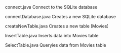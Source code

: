 connect.java Connect to the SQLite database 

connectDatabase.java Creates a new SQLite database

createNewTable.java Creates a new table (Movies)

InsertTable.java Inserts data into Movies table

SelectTable.java Queryies data from Movies table
